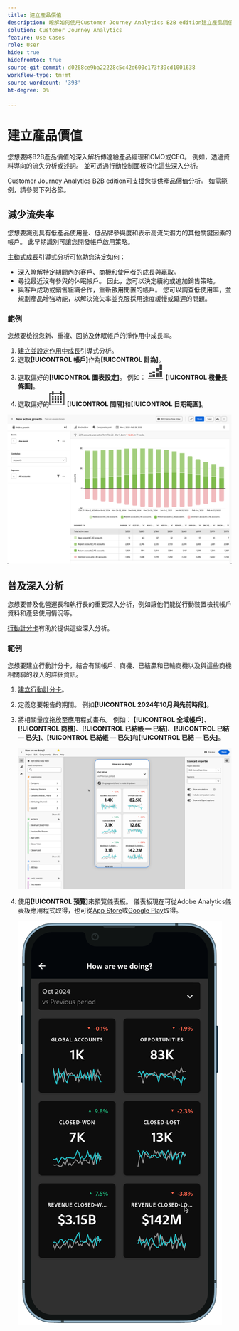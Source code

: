 ```yaml
---
title: 建立產品價值
description: 瞭解如何使用Customer Journey Analytics B2B edition建立產品價值。
solution: Customer Journey Analytics
feature: Use Cases
role: User
hide: true
hidefromtoc: true
source-git-commit: d0268ce9ba22228c5c42d600c173f39cd1001638
workflow-type: tm+mt
source-wordcount: '393'
ht-degree: 0%

---
```


# 建立產品價值

您想要將B2B產品價值的深入解析傳達給產品經理和CMO或CEO。 例如，透過資料導向的流失分析或述詞。 並可透過行動控制面板消化這些深入分析。

Customer Journey Analytics B2B edition可支援您提供產品價值分析。 如需範例，請參閱下列各節。


## 減少流失率

您想要識別具有低產品使用量、低品牌參與度和表示高流失潛力的其他關鍵因素的帳戶。 此早期識別可讓您開發帳戶啟用策略。

[主動式成長](/help/guided-analysis/types/active-growth.md)引導式分析可協助您決定如何：

* 深入瞭解特定期間內的客戶、商機和使用者的成長與贏取。
* 尋找最近沒有參與的休眠帳戶。 因此，您可以決定續約或追加銷售策略。
* 與客戶成功或銷售組織合作，重新啟用閒置的帳戶。 您可以調查低使用率，並規劃產品增強功能，以解決流失率並克服採用速度緩慢或延遲的問題。

### 範例

您想要檢視您新、重複、回訪及休眠帳戶的淨作用中成長率。

1. [建立並設定作用中成長](/help/guided-analysis/types/active-growth.md)引導式分析。
1. 選取&#x200B;**[!UICONTROL 帳戶]**&#x200B;作為&#x200B;**[!UICONTROL 計為]**。
1. 選取偏好的&#x200B;**[!UICONTROL 圖表設定]**。 例如： ![GraphBarVerticalStacked](/help/assets/icons/GraphBarVerticalStacked.svg) **[!UICONTROL 棧疊長條圖]**。
1. 選取偏好的![行事曆](/help/assets/icons/Calendar.svg) **[!UICONTROL 間隔]**&#x200B;和&#x200B;**[!UICONTROL 日期範圍]**。

![B2B使用案例 — 建立產品價值 — 減少流失率 — 主動式成長](assets/b2b-uc-build-product-value-active-growth.png)


## 普及深入分析

您想要普及化營運長和執行長的重要深入分析，例如讓他們能從行動裝置檢視帳戶資料和產品使用情況等。

[行動計分卡](/help/mobile-app/home.md)有助於提供這些深入分析。

### 範例

您想要建立行動計分卡，結合有關帳戶、商機、已結贏和已輸商機以及與這些商機相關聯的收入的詳細資訊。

1. [建立行動計分卡](/help/mobile-app/create-scorecard.md)。
1. 定義您要報告的期間。 例如&#x200B;**[!UICONTROL 2024年10月與先前時段]**。
1. 將相關量度拖放至應用程式畫布。 例如： **[!UICONTROL 全域帳戶]**、**[!UICONTROL 商機]**、**[!UICONTROL 已結帳 — 已結]**、**[!UICONTROL 已結 — 已失]**、**[!UICONTROL 已結帳 — 已失]**&#x200B;和&#x200B;**[!UICONTROL 已結 — 已失]**。

   ![B2B使用案例 — 建立產品價值 — 將深入分析大眾化 — 行動計分卡](assets/b2b-uc-build-product-value-mobile-scorecard.png)

1. 使用&#x200B;**[!UICONTROL 預覽]**&#x200B;來預覽儀表板。 儀表板現在可從Adobe Analytics儀表板應用程式取得，也可從[App Store](https://apps.apple.com/us/app/adobe-analytics-dashboards/id1509062264)或[Google Play](https://play.google.com/store/apps/details?id=com.adobe.analyticsdashboards)取得。

   ![B2B使用案例 — 建立產品值 — 將深入分析大眾化 — 行動計分卡預覽](assets/b2b-uc-build-product-value-mobile-scorecard-preview.png)



